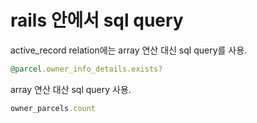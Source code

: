 # rails 안에서 sql query

active_record relation에는 array 연산 대신 sql query를 사용.

```ruby
@parcel.owner_info_details.exists?
```

array 연산 대산 sql query 사용.

```ruby
owner_parcels.count
```